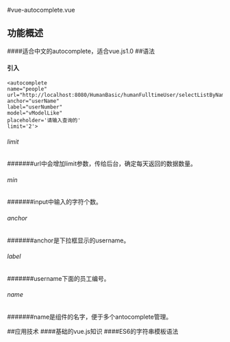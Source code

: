#vue-autocomplete.vue
## 功能概述
####适合中文的autocomplete，适合vue.js1.0
##语法
#### 引入
    <autocomplete
    name="people"
    url="http://localhost:8080/HumanBasic/humanFulltimeUser/selectListByName"
    anchor="userName"
    label="userNumber"
    model="vModelLike"
    placeholder='请输入查询的'
    limit='2'>

###### limit
#######url中会增加limit参数，传给后台，确定每天返回的数据数量。
###### min
#######input中输入的字符个数。
###### anchor
#######anchor是下拉框显示的username。
###### label
#######username下面的员工编号。
###### name
#######name是组件的名字，便于多个antocomplete管理。

##应用技术
####基础的vue.js知识
####ES6的字符串模板语法
